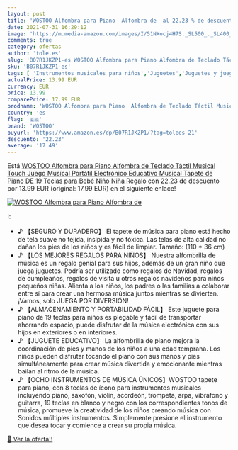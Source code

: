 ```yaml
---
layout: post
title: 'WOSTOO Alfombra para Piano  Alfombra de  al 22.23 % de descuento'
date: 2021-07-31 16:29:12
image: 'https://m.media-amazon.com/images/I/51NXocj4H7S._SL500_._SL400_.jpg'
comments: true
category: ofertas
author: 'tole.es'
slug: 'B07R1JKZP1-es WOSTOO Alfombra para Piano Alfombra de Teclado Táctil...'
sku: 'B07R1JKZP1-es'
tags: [ 'Instrumentos musicales para niños','Juguetes','Juguetes y juegos','Pianos para niños','bebé','wostoo', ]
actualPrice: 13.99 EUR
currency: EUR
price: 13.99
comparePrice: 17.99 EUR
prodname: 'WOSTOO Alfombra para Piano  Alfombra de Teclado Táctil Musical Touch Juego Musical Portátil Electrónico Educativo Musical Tapete de Piano DE 19 Teclas para Bebé  Niño  Niña Regalo'
country: 'es'
flag: '🇪🇸'
brand: 'WOSTOO'
buyurl: 'https://www.amazon.es/dp/B07R1JKZP1/?tag=tolees-21'
descuento: '22.23'
average: '17.49'
---
```


Está [WOSTOO Alfombra para Piano  Alfombra de Teclado Táctil Musical Touch Juego Musical Portátil Electrónico Educativo Musical Tapete de Piano DE 19 Teclas para Bebé  Niño  Niña Regalo](https://www.amazon.es/dp/B07R1JKZP1/?tag=tolees-21) con 22.23 de descuento por 13.99 EUR (original: 17.99 EUR) en el siguiente enlace!

[![WOSTOO Alfombra para Piano  Alfombra de ](https://m.media-amazon.com/images/I/51NXocj4H7S._SL500_._SL400_.jpg)](https://www.amazon.es/dp/B07R1JKZP1/?tag=tolees-21)

ℹ️:

- ♪ 【SEGURO Y DURADERO】 El tapete de música para piano está hecho de tela suave no tejida, insípida y no tóxica. Las telas de alta calidad no dañan los pies de los niños y es fácil de limpiar. Tamaño: (110 * 36 cm)
- ♪ 【LOS MEJORES REGALOS PARA NIÑOS】 Nuestra alfombrilla de música es un regalo genial para sus hijos, además de un gran niño que juega juguetes. Podría ser utilizado como regalos de Navidad, regalos de cumpleaños, regalos de visita u otros regalos navideños para niños pequeños niñas. Alienta a los niños, los padres o las familias a colaborar entre sí para crear una hermosa música juntos mientras se divierten. ¡Vamos, solo JUEGA POR DIVERSIÓN!
- ♪ 【ALMACENAMIENTO Y PORTABILIDAD FÁCIL】 Este juguete para piano de 19 teclas para niños es plegable y fácil de transportar ahorrando espacio, puede disfrutar de la música electrónica con sus hijos en exteriores o en interiores.
- ♪ 【JUGUETE EDUCATIVO】 La alfombrilla de piano mejora la coordinación de pies y manos de los niños a una edad temprana. Los niños pueden disfrutar tocando el piano con sus manos y pies simultáneamente para crear música divertida y emocionante mientras bailan al ritmo de la música.
- ♪ 【OCHO INSTRUMENTOS DE MÚSICA ÚNICOS】WOSTOO tapete para piano, con 8 teclas de ícono para instrumentos musicales incluyendo piano, saxofón, violín, acordeón, trompeta, arpa, vibráfono y guitarra, 19 teclas en blanco y negro con los correspondientes tonos de música, promueve la creatividad de los niños creando música con Sonidos múltiples instrumentos. Simplemente presione el instrumento que desea tocar y comience a crear su propia música.

[🛒 Ver la oferta!!](https://www.amazon.es/dp/B07R1JKZP1/?tag=tolees-21)
